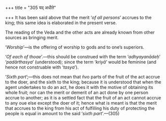 +++
title = "305 यद् अधीते"

+++
It has been said above that the merit ‘*of all persons*’ accrues to the
king; this same idea is elaborated in the present verse.

The reading of the Veda and the other acts are already known from other
sources as bringing merit.

‘*Worship*’—is the offering of worship to gods and to one’s superiors.

‘*Of each of thoae*’.—this should be construed with the term
‘*adhyayanādeḥ*’ ‘*padārthasya*’ (understood); since the term ‘*kriyā*’
would be feminine (and hence not construable with ‘*tasya*’).

‘*Sixth part*’;—this does not mean that ñvo parts of the fruit of the
act accrue to the doer, and the sixth to the king; because it is
understood that when the agent undertakes to do an act, he does it with
the motive of obtaining its whole fruit; nor can the merit or demerit of
an act done by one person accrue to another; as it is a settled fact
that the fruit of an act cannot accrue to any oue else except the doer
of it; hence what is meant is that the merit that accrues to the king
from his act of fulfilling his duty of protecting the people is equal in
amount to the said ‘*sixth part*’.—(305)


